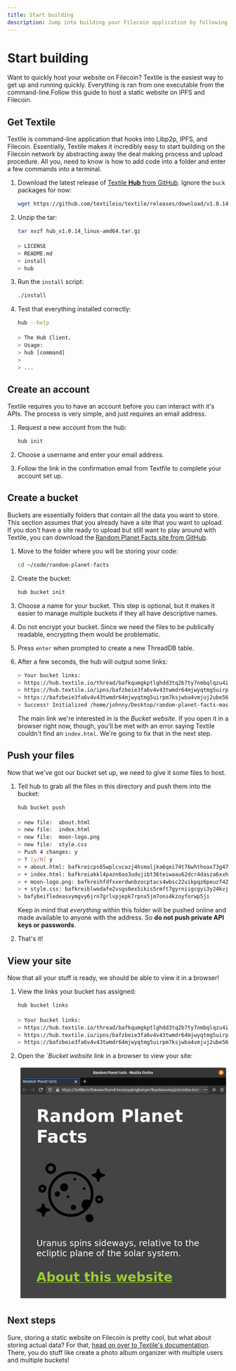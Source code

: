 ```yaml
---
title: Start building
description: Jump into building your Filecoin application by following this simple workflow.
---
```


# Start building

Want to quickly host your website on Filecoin? Textile is the easiest way to get up and running quickly. Everything is ran from one executable from the command-line.Follow this guide to host a static website on IPFS and Filecoin.

## Get Textile

Textile is command-line application that hooks into Libp2p, IPFS, and Filecoin. Essentially, Textile makes it incredibly easy to start building on the Filecoin network by abstracting away the deal making process and upload procedure. All you, need to know is how to add code into a folder and enter a few commands into a terminal.

1. Download the latest release of [Textile **Hub** from GitHub](https://github.com/textileio/textile/releases/latest). Ignore the `buck` packages for now:

   ```bash
   wget https://github.com/textileio/textile/releases/download/v1.0.14/hub_v1.0.14_linux-amd64.tar.gz
   ```

1. Unzip the tar:

   ```bash
   tar xvzf hub_v1.0.14_linux-amd64.tar.gz

   > LICENSE
   > README.md
   > install
   > hub
   ```

1. Run the `install` script:

   ```bash
   ./install
   ```

1. Test that everything installed correctly:

   ```bash
   hub --help

   > The Hub Client.
   > Usage:
   > hub [command]
   >
   > ...
   ```

## Create an account

Textile requires you to have an account before you can interact with it's APIs. The process is very simple, and just requires an email address.

1. Request a new account from the hub:

   ```bash
   hub init
   ```

1. Choose a username and enter your email address.
1. Follow the link in the confirmation email from Textfile to complete your account set up.

## Create a bucket

Buckets are essentially folders that contain all the data you want to store. This section assumes that you already have a site that you want to upload. If you don't have a site ready to upload but still want to play around with Textile, you can download the [Random Planet Facts site from GitHub](https://github.com/johnnymatthews/random-planet-facts).

1. Move to the folder where you will be storing your code:

   ```bash
   cd ~/code/random-planet-facts
   ```

1. Create the bucket:

   ```bash
   hub bucket init
   ```

1. Choose a name for your bucket. This step is optional, but it makes it easier to manage multiple buckets if they all have descriptive names.
1. Do not encrypt your bucket. Since we need the files to be publically readable, encrypting them would be problematic.
1. Press `enter` when prompted to create a new ThreadDB table.
1. After a few seconds, the hub will output some links:

   ```bash
   > Your bucket links:
   > https://hub.textile.io/thread/bafkqumgkptlghdd3tq2b7ty7nmbqlqzu4iswudgi7nu7h7u274e6oki/buckets/bafzbeie3fa6v4v43twmdr64mjwyqtmg5uirpm7ksjwba4vmjuj2ube56ba Thread link
   > https://hub.textile.io/ipns/bafzbeie3fa6v4v43twmdr64mjwyqtmg5uirpm7ksjwba4vmjuj2ube56ba IPNS link (propagation can be slow)
   > https://bafzbeie3fa6v4v43twmdr64mjwyqtmg5uirpm7ksjwba4vmjuj2ube56ba.textile.space Bucket website
   > Success! Initialized /home/johnny/Desktop/random-planet-facts-master as a new empty bucket
   ```

   The main link we're interested in is the _Bucket website_. If you open it in a browser right now, though, you'll be met with an error saying Textile couldn't find an `index.html`. We're going to fix that in the next step.

## Push your files

Now that we've got our bucket set up, we need to give it some files to host.

1. Tell hub to grab all the files in this directory and push them into the bucket:

   ```bash
   hub bucket push

   > new file:  about.html
   > new file:  index.html
   > new file:  moon-logo.png
   > new file:  style.css
   > Push 4 changes: y
   > ? [y/N] y
   > + about.html: bafkreicps65wplcvcazj4hsmaljka6qei74t76whthoax73g47w7jaxs2i
   > + index.html: bafkreiakkl4pazn6oo3udujibt36teiwaau62dcr4dasza6xxhvkn3lqte
   > + moon-logo.png: bafkreihfdfxxerdwnbzocptacs4wbsc22uikpqz6peuzf42cgpfy3u5y7m
   > + style.css: bafkreiblwodafe2vsgs6ex5ikis5rmft7gyrniigcgyi3y24kvjeezhyd4
   > bafybeifledeasvymgvy6jrn7grlvpjepk7rpnx5jm7ons4kzoyforwp5ji
   ```

   Keep in mind that _everything_ within this folder will be pushed online and made available to anyone with the address. So **do not push private API keys or passwords**.

1. That's it!

## View your site

Now that all your stuff is ready, we should be able to view it in a browser!

1. View the links your bucket has assigned:

   ```bash
   hub bucket links

   > Your bucket links:
   > https://hub.textile.io/thread/bafkqumgkptlghdd3tq2b7ty7nmbqlqzu4iswudgi7nu7h7u274e6oki/buckets/bafzbeie3fa6v4v43twmdr64mjwyqtmg5uirpm7ksjwba4vmjuj2ube56ba Thread link
   > https://hub.textile.io/ipns/bafzbeie3fa6v4v43twmdr64mjwyqtmg5uirpm7ksjwba4vmjuj2ube56ba IPNS link (propagation can be slow)
   > https://bafzbeie3fa6v4v43twmdr64mjwyqtmg5uirpm7ksjwba4vmjuj2ube56ba.textile.space Bucket website
   ```

1. Open the `_Bucket website_ link in a browser to view your site:

   ![A Firefox window showing the Random Planet Facts website.](./images/README/firefox-window-showing-random-planet-facts.png)

## Next steps

Sure, storing a static website on Filecoin is pretty cool, but what about storing actual data? For that, [head on over to Textile's documentation](https://docs.textile.io/). There, you do stuff like create a photo album organizer with multiple users and multiple buckets!
